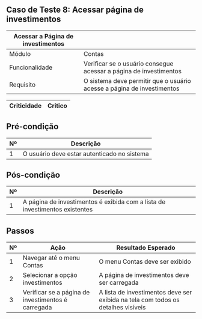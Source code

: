 ## Caso de Teste 8: Acessar página de investimentos

| Acessar a Página de investimentos |         |
|--------------------------|--------|
| Módulo | Contas |
| Funcionalidade | Verificar se o usuário consegue acessar a página de investimentos |
| Requisito  | O sistema deve permitir que o usuário acesse a página de investimentos |

| Criticidade | Critico |
|-------------|---------|

## Pré-condição

| Nº | Descrição |
|----|-----------|
| 1  | O usuário deve estar autenticado no sistema |

## Pós-condição

| Nº | Descrição |
|----|---------- |
| 1  | A página de investimentos é exibida com a lista de investimentos existentes |

## Passos

| Nº | Ação | Resultado Esperado |
|----|------|--------------------|
| 1  | Navegar até o menu Contas | O menu Contas deve ser exibido |
| 2  | Selecionar a opção investimentos | A página de investimentos deve ser carregada |
| 3  | Verificar se a página de investimentos é carregada | A lista de investimentos deve ser exibida na tela com todos os detalhes visíveis |